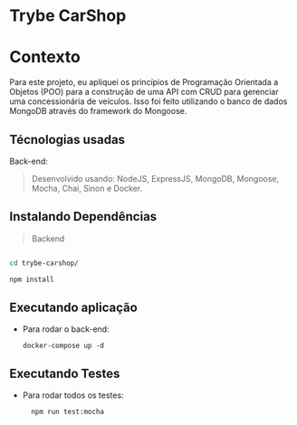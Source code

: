 # Trybe CarShop

# Contexto
Para este projeto, eu apliquei os princípios de Programação Orientada a Objetos (POO) para a construção de uma API com CRUD para gerenciar uma concessionária de veículos. Isso foi feito utilizando o banco de dados MongoDB através do framework do Mongoose.

## Técnologias usadas

Back-end:

> Desenvolvido usando: NodeJS, ExpressJS, MongoDB, Mongoose, Mocha, Chai, Sinon e Docker.


## Instalando Dependências

> Backend
```bash

cd trybe-carshop/ 

npm install

``` 

## Executando aplicação

* Para rodar o back-end:

  ```
  docker-compose up -d
  
  ```

## Executando Testes

* Para rodar todos os testes:

  ```
    npm run test:mocha
  ```
